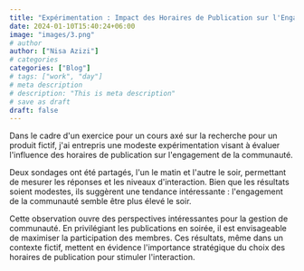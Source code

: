 ```yaml
---
title: "Expérimentation : Impact des Horaires de Publication sur l'Engagement"
date: 2024-01-10T15:40:24+06:00
image: "images/3.png"
# author
author: ["Nisa Azizi"]
# categories
categories: ["Blog"]
# tags: ["work", "day"]
# meta description
# description: "This is meta description"
# save as draft
draft: false
---
```


Dans le cadre d'un exercice pour un cours axé sur la recherche pour un produit fictif, j'ai entrepris une modeste expérimentation visant à évaluer l'influence des horaires de publication sur l'engagement de la communauté.

Deux sondages ont été partagés, l'un le matin et l'autre le soir, permettant de mesurer les réponses et les niveaux d'interaction. Bien que les résultats soient modestes, ils suggèrent une tendance intéressante : l'engagement de la communauté semble être plus élevé le soir.

Cette observation ouvre des perspectives intéressantes pour la gestion de communauté. En privilégiant les publications en soirée, il est envisageable de maximiser la participation des membres. Ces résultats, même dans un contexte fictif, mettent en évidence l'importance stratégique du choix des horaires de publication pour stimuler l'interaction.
